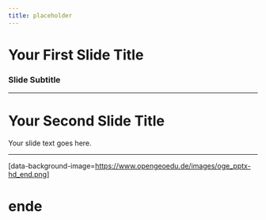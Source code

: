 ```yaml
---
title: placeholder
---
```


# Your First Slide Title

### Slide Subtitle

---

# Your Second Slide Title

Your slide text goes here.

---

[data-background-image=https://www.opengeoedu.de/images/oge_pptx-hd_end.png]

# ende

